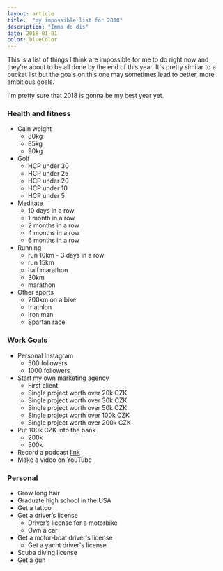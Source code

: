 ```yaml
---
layout: article
title:  "my impossible list for 2018"
description: "Imma do dis"
date: 2018-01-01
color: blueColor
---
```

This is a list of things I think are impossible for me to do right now and they're about to be all done by the end of this year. It's pretty similar to a bucket list but the goals on this one may sometimes lead to better, more ambitious goals.

I'm pretty sure that 2018 is gonna be my best year yet.


<h3>Health and fitness</h3>

* Gain weight
    * <span class="skrt">80kg</span>
    * 85kg
    * 90kg
* Golf
    * HCP under 30
    * HCP under 25
    * HCP under 20
    * HCP under 10
    * HCP under 5
* Meditate
    * <span class="skrt">10 days in a row</span>
    * 1 month in a row
    * 2 months in a row
    * 4 months in a row
    * 6 months in a row
* Running
    * run 10km - 3 days in a row
    * run 15km
    * half marathon
    * 30km
    * marathon
* Other sports
    * 200km on a bike
    * triathlon
    * Iron man
    * Spartan race

<h3>Work Goals</h3>

* Personal Instagram
    * 500 followers
    * 1000 followers
* Start my own marketing agency
    * First client
    * Single project worth over 20k CZK
    * Single project worth over 30k CZK
    * Single project worth over 50k CZK
    * Single project worth over 100k CZK
    * Single project worth over 200k CZK
* Put 100k CZK into the bank
    * 200k
    * 500k
* <span class="skrt">Record a podcast</span> <a href="https://itunes.apple.com/us/podcast/st%C5%99edn%C3%AD-v-usa/id1363773670">link</a>
* Make a video on YouTube

<h3>Personal</h3>

* Grow long hair
* Graduate high school in the USA
* Get a tattoo
* Get a driver’s license
    * Driver’s license for a motorbike
    * Own a car
* Get a motor-boat driver's license
    * Get a yacht driver's license
* Scuba diving license
* Get a gun
